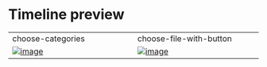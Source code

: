 # Timeline preview

<table>
  <tr>
    <td width="33.3333%">choose-categories</td>
    <td width="33.3333%">choose-file-with-button</td>
  </tr>

  <tr>
    <td width="33.3333%">
        <a href="https://github.com/Clueless-Community/seamless-ui/blob/main/Form%20groups/src/choose-categories.html">
            <img src="https://i.postimg.cc/K8J3tKBR/Screenshot-2209.png" alt="image" border="0"/>
        </a>
    </td>
    <td width="33.3333%">
        <a href="https://github.com/Clueless-Community/seamless-ui/blob/main/Form%20groups/src/choose-file-with-button.html">
            <img src="https://i.postimg.cc/0N46HLtv/Screenshot-2210.png" alt="image" border="0"/>
        </a>
    </td>
 </tr>
</table>
